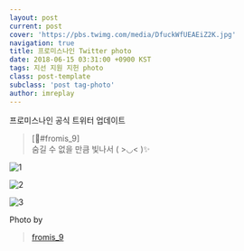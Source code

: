 ```yaml
---
layout: post
current: post
cover: 'https://pbs.twimg.com/media/DfuckWfUEAEiZ2K.jpg'
navigation: true
title: 프로미스나인 Twitter photo
date: 2018-06-15 03:31:00 +0900 KST
tags: 지선 지원 지헌 photo
class: post-template
subclass: 'post tag-photo'
author: imreplay
---
```


프로미스나인 공식 트위터 업데이트

> [💌#fromis_9]  
숨길 수 없을 만큼 빛나서 ( >◡< )✨

![1](https://pbs.twimg.com/media/DfuckWfUEAEiZ2K.jpg)

![2](https://pbs.twimg.com/media/DfuclH3VMAEcADP.jpg)

![3](https://pbs.twimg.com/media/DfucmMpUwAAvH8O.jpg)


Photo by
> [fromis_9](https://twitter.com/realfromis_9)  
